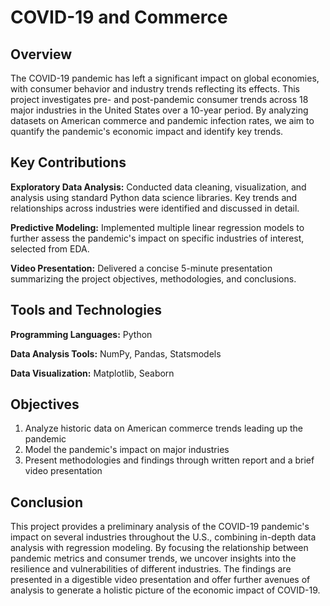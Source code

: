 # COVID-19 and Commerce

## Overview
The COVID-19 pandemic has left a significant impact on global economies, with consumer behavior and industry trends reflecting its effects. This project investigates pre- and post-pandemic consumer trends across 18 major industries in the United States over a 10-year period. By analyzing datasets on American commerce and pandemic infection rates, we aim to quantify the pandemic's economic impact and identify key trends.

## Key Contributions
**Exploratory Data Analysis:** Conducted data cleaning, visualization, and analysis using standard Python data science libraries. Key trends and relationships across industries were identified and discussed in detail.

**Predictive Modeling:** Implemented multiple linear regression models to further assess the pandemic's impact on specific industries of interest, selected from EDA. 

**Video Presentation:** Delivered a concise 5-minute presentation summarizing the project objectives, methodologies, and conclusions.

## Tools and Technologies
**Programming Languages:** Python

**Data Analysis Tools:** NumPy, Pandas, Statsmodels

**Data Visualization:** Matplotlib, Seaborn

## Objectives
1. Analyze historic data on American commerce trends leading up the pandemic
2. Model the pandemic's impact on major industries
4. Present methodologies and findings through written report and a brief video presentation

## Conclusion
This project provides a preliminary analysis of the COVID-19 pandemic's impact on several industries throughout the U.S., combining in-depth data analysis with regression modeling. By focusing the relationship between pandemic metrics and consumer trends, we uncover insights into the resilience and vulnerabilities of different industries. The findings are presented in a digestible video presentation and offer further avenues of analysis to generate a holistic picture of the economic impact of COVID-19.

